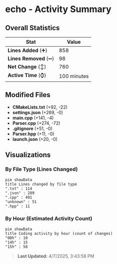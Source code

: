 # echo - Activity Summary 

## Overall Statistics

| Stat                   | Value                                                             |
| ---------------------- | ----------------------------------------------------------------- |
| **Lines Added** (➕)   | 858                                          |
| **Lines Removed** (➖) | 98                                        |
| **Net Change** (↕)    | 760                |
| **Active Time** (⌚)   | 100 minutes |


## Modified Files
- **CMakeLists.txt** (+92, -22)
- **settings.json** (+269, -0)
- **main.cpp** (+141, -4)
- **Parser.cpp** (+274, -72)
- **.gitignore** (+51, -0)
- **Parser.hpp** (+11, -0)
- **launch.json** (+20, -0)

## Visualizations

### By File Type (Lines Changed)

```mermaid
pie showData
title Lines changed by file type
".txt" : 114
".json" : 289
".cpp" : 491
"unknown" : 51
".hpp" : 11
```

### By Hour (Estimated Activity Count)

```mermaid
pie showData
title Coding activity by hour (count of changes)
"00h" : 10
"14h" : 15
"15h" : 58
```


> **Last Updated:** 4/7/2025, 3:43:58 PM